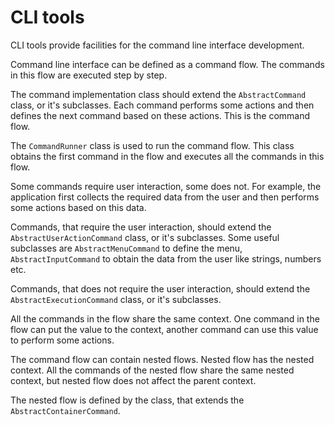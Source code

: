 # CLI tools
CLI tools provide facilities for the command line interface development.

Command line interface can be defined as a command flow.
The commands in this flow are executed step by step.

The command implementation class should extend the ```AbstractCommand``` class, or it's subclasses.
Each command performs some actions and then defines the next command based on these actions.
This is the command flow.

The ```CommandRunner``` class is used to run the command flow.
This class obtains the first command in the flow and executes all the commands in this flow.

Some commands require user interaction, some does not.
For example, the application first collects the required data from the user and then performs some actions based on this data.

Commands, that require the user interaction, should extend the ```AbstractUserActionCommand``` class, or it's subclasses.
Some useful subclasses are ```AbstractMenuCommand``` to define the menu, ```AbstractInputCommand``` to obtain the data from the user like strings, numbers etc.

Commands, that does not require the user interaction, should extend the ```AbstractExecutionCommand``` class, or it's subclasses.

All the commands in the flow share the same context.
One command in the flow can put the value to the context, another command can use this value to perform some actions.

The command flow can contain nested flows.
Nested flow has the nested context.
All the commands of the nested flow share the same nested context, but nested flow does not affect the parent context.

The nested flow is defined by the class, that extends the ```AbstractContainerCommand```.
